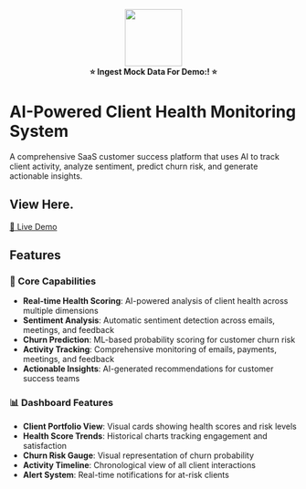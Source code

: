 <p align="center">
  <img src="https://media1.giphy.com/media/v1.Y2lkPTc5MGI3NjExcjlhazd2ajk1NnFzaG1oa3pqeWQ0cTQ5MzJmbzBmOTJ1b3RzNHoxaSZlcD12MV9pbnRlcm5hbF9naWZfYnlfaWQmY3Q9Zw/dsiBEzHV249qubvWdR/giphy.gif" width="100">
  <br>
  <b>⭐ Ingest Mock Data For Demo:! ⭐</b>
 
</p>

# AI-Powered Client Health Monitoring System
A comprehensive SaaS customer success platform that uses AI to track client activity, analyze sentiment, predict churn risk, and generate actionable insights.

## View Here.
[🎥 Live Demo](https://v0-client-health-score-git-main-shaid-ts-projects.vercel.app/) 

## Features

### 🎯 Core Capabilities

- **Real-time Health Scoring**: AI-powered analysis of client health across multiple dimensions
- **Sentiment Analysis**: Automatic sentiment detection across emails, meetings, and feedback
- **Churn Prediction**: ML-based probability scoring for customer churn risk
- **Activity Tracking**: Comprehensive monitoring of emails, payments, meetings, and feedback
- **Actionable Insights**: AI-generated recommendations for customer success teams

### 📊 Dashboard Features

- **Client Portfolio View**: Visual cards showing health scores and risk levels
- **Health Score Trends**: Historical charts tracking engagement and satisfaction
- **Churn Risk Gauge**: Visual representation of churn probability
- **Activity Timeline**: Chronological view of all client interactions
- **Alert System**: Real-time notifications for at-risk clients


